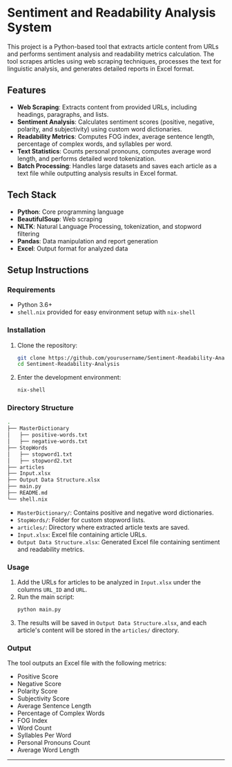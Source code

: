 # Sentiment and Readability Analysis System

This project is a Python-based tool that extracts article content from URLs and performs sentiment analysis and readability metrics calculation. The tool scrapes articles using web scraping techniques, processes the text for linguistic analysis, and generates detailed reports in Excel format.

## Features

- **Web Scraping**: Extracts content from provided URLs, including headings, paragraphs, and lists.
- **Sentiment Analysis**: Calculates sentiment scores (positive, negative, polarity, and subjectivity) using custom word dictionaries.
- **Readability Metrics**: Computes FOG index, average sentence length, percentage of complex words, and syllables per word.
- **Text Statistics**: Counts personal pronouns, computes average word length, and performs detailed word tokenization.
- **Batch Processing**: Handles large datasets and saves each article as a text file while outputting analysis results in Excel format.

## Tech Stack

- **Python**: Core programming language
- **BeautifulSoup**: Web scraping
- **NLTK**: Natural Language Processing, tokenization, and stopword filtering
- **Pandas**: Data manipulation and report generation
- **Excel**: Output format for analyzed data

## Setup Instructions

### Requirements

- Python 3.6+
- `shell.nix` provided for easy environment setup with `nix-shell`

### Installation

1. Clone the repository:
    ```bash
    git clone https://github.com/yourusername/Sentiment-Readability-Analysis.git
    cd Sentiment-Readability-Analysis
    ```

2. Enter the development environment:
    ```bash
    nix-shell
    ```

### Directory Structure

```bash
.
├── MasterDictionary
│   ├── positive-words.txt
│   ├── negative-words.txt
├── StopWords
│   ├── stopword1.txt
│   ├── stopword2.txt
├── articles
├── Input.xlsx
├── Output Data Structure.xlsx
├── main.py
├── README.md
└── shell.nix
```

- `MasterDictionary/`: Contains positive and negative word dictionaries.
- `StopWords/`: Folder for custom stopword lists.
- `articles/`: Directory where extracted article texts are saved.
- `Input.xlsx`: Excel file containing article URLs.
- `Output Data Structure.xlsx`: Generated Excel file containing sentiment and readability metrics.

### Usage

1. Add the URLs for articles to be analyzed in `Input.xlsx` under the columns `URL_ID` and `URL`.
2. Run the main script:
    ```bash
    python main.py
    ```
3. The results will be saved in `Output Data Structure.xlsx`, and each article's content will be stored in the `articles/` directory.

### Output

The tool outputs an Excel file with the following metrics:

- Positive Score
- Negative Score
- Polarity Score
- Subjectivity Score
- Average Sentence Length
- Percentage of Complex Words
- FOG Index
- Word Count
- Syllables Per Word
- Personal Pronouns Count
- Average Word Length

---
